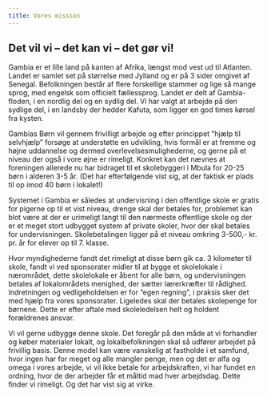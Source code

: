 ```yaml
---
title: Vores mission
---
```

## Det vil vi – det kan vi – det gør vi!

Gambia er et lille land på kanten af Afrika, længst mod vest ud til Atlanten. Landet er samlet set på størrelse med Jylland og er på 3 sider omgivet af Senegal. Befolkningen består af flere forskellige stammer og lige så mange sprog, med engelsk som officielt fællessprog. Landet er delt af Gambia-floden, i en nordlig del og en sydlig del. Vi har valgt at arbejde på den sydlige del, i en landsby der hedder Kafuta, som ligger en god times kørsel fra kysten.

Gambias Børn vil gennem frivilligt arbejde og efter princippet ”hjælp til selvhjælp” forsøge at understøtte en udvikling, hvis formål er at fremme og højne uddannelse og dermed overlevelsesmulighederne, og gerne på et niveau der også i vore øjne er rimeligt.
Konkret kan det nævnes at foreningen allerede nu har bidraget til et skolebyggeri i Mbula for 20-25 børn i alderen 3-5 år. (Det har efterfølgende vist sig, at der faktisk er plads til op imod 40 børn i lokalet!)

Systemet i Gambia er således at undervisning i den offentlige skole er gratis for pigerne op til et vist niveau, drenge skal der betales for, problemet kan blot være at der er urimeligt langt til den nærmeste offentlige skole og der er et meget stort udbygget system af private skoler, hvor der skal betales for undervisningen. Skolebetalingen ligger på et niveau omkring 3-500,- kr. pr. år for elever op til 7. klasse. 

Hvor myndighederne fandt det rimeligt at disse børn gik ca. 3 kilometer til skole, fandt vi ved sponsorater midler til at bygge et skolelokale i nærområdet, dette skolelokale er åbent for alle børn, og undervisningen betales af lokalområdets menighed, der sætter lærerkræfter til rådighed. Indretningen og vedligeholdelsen er for ”egen regning”, i praksis sker det med hjælp fra vores sponsorater. Ligeledes skal der betales skolepenge for børnene. Dette er efter aftale med skoleledelsen helt og holdent forældrenes ansvar. 

Vi vil gerne udbygge denne skole. Det foregår på den måde at vi forhandler og køber materialer lokalt, og lokalbefolkningen skal så udfører arbejdet på frivillig basis. Denne model kan være vanskelig at fastholde i et samfund, hvor ingen har for meget og alle mangler penge, men og det er alfa og omega i vores arbejde, vi vil ikke betale for arbejdskraften, vi har fundet en ordning, hvor de der arbejder får et måltid mad hver arbejdsdag. Dette finder vi rimeligt. Og det har vist sig at virke.
 
 
 


